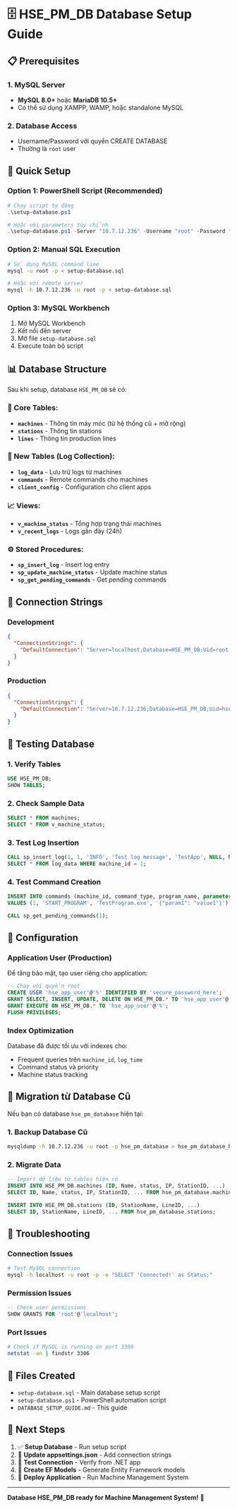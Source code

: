 # 🗄️ HSE_PM_DB Database Setup Guide

## 📋 Prerequisites

### 1. MySQL Server
- **MySQL 8.0+** hoặc **MariaDB 10.5+**
- Có thể sử dụng XAMPP, WAMP, hoặc standalone MySQL

### 2. Database Access
- Username/Password với quyền CREATE DATABASE
- Thường là `root` user

## 🚀 Quick Setup

### Option 1: PowerShell Script (Recommended)
```powershell
# Chạy script tự động
.\setup-database.ps1

# Hoặc với parameters tùy chỉnh
.\setup-database.ps1 -Server "10.7.12.236" -Username "root" -Password "your_password" -Port 3306
```

### Option 2: Manual SQL Execution
```bash
# Sử dụng MySQL command line
mysql -u root -p < setup-database.sql

# Hoặc với remote server
mysql -h 10.7.12.236 -u root -p < setup-database.sql
```

### Option 3: MySQL Workbench
1. Mở MySQL Workbench
2. Kết nối đến server
3. Mở file `setup-database.sql`
4. Execute toàn bộ script

## 📊 Database Structure

Sau khi setup, database `HSE_PM_DB` sẽ có:

### 🔧 Core Tables:
- **`machines`** - Thông tin máy móc (từ hệ thống cũ + mở rộng)
- **`stations`** - Thông tin stations
- **`lines`** - Thông tin production lines

### 📝 New Tables (Log Collection):
- **`log_data`** - Lưu trữ logs từ machines
- **`commands`** - Remote commands cho machines
- **`client_config`** - Configuration cho client apps

### 📈 Views:
- **`v_machine_status`** - Tổng hợp trạng thái machines
- **`v_recent_logs`** - Logs gần đây (24h)

### ⚙️ Stored Procedures:
- **`sp_insert_log`** - Insert log entry
- **`sp_update_machine_status`** - Update machine status
- **`sp_get_pending_commands`** - Get pending commands

## 🔗 Connection Strings

### Development
```json
{
  "ConnectionStrings": {
    "DefaultConnection": "Server=localhost;Database=HSE_PM_DB;Uid=root;Pwd=your_password;Port=3306;"
  }
}
```

### Production
```json
{
  "ConnectionStrings": {
    "DefaultConnection": "Server=10.7.12.236;Database=HSE_PM_DB;Uid=hse_app_user;Pwd=secure_password;Port=3306;"
  }
}
```

## 🧪 Testing Database

### 1. Verify Tables
```sql
USE HSE_PM_DB;
SHOW TABLES;
```

### 2. Check Sample Data
```sql
SELECT * FROM machines;
SELECT * FROM v_machine_status;
```

### 3. Test Log Insertion
```sql
CALL sp_insert_log(1, 1, 'INFO', 'Test log message', 'TestApp', NULL, NOW());
SELECT * FROM log_data WHERE machine_id = 1;
```

### 4. Test Command Creation
```sql
INSERT INTO commands (machine_id, command_type, program_name, parameters)
VALUES (1, 'START_PROGRAM', 'TestProgram.exe', '{"param1": "value1"}');

CALL sp_get_pending_commands(1);
```

## 🔧 Configuration

### Application User (Production)
Để tăng bảo mật, tạo user riêng cho application:

```sql
-- Chạy với quyền root
CREATE USER 'hse_app_user'@'%' IDENTIFIED BY 'secure_password_here';
GRANT SELECT, INSERT, UPDATE, DELETE ON HSE_PM_DB.* TO 'hse_app_user'@'%';
GRANT EXECUTE ON HSE_PM_DB.* TO 'hse_app_user'@'%';
FLUSH PRIVILEGES;
```

### Index Optimization
Database đã được tối ưu với indexes cho:
- Frequent queries trên `machine_id`, `log_time`
- Command status và priority
- Machine status tracking

## 🔄 Migration từ Database Cũ

Nếu bạn có database `hse_pm_database` hiện tại:

### 1. Backup Database Cũ
```bash
mysqldump -h 10.7.12.236 -u root -p hse_pm_database > hse_pm_database_backup.sql
```

### 2. Migrate Data
```sql
-- Import dữ liệu từ tables hiện có
INSERT INTO HSE_PM_DB.machines (ID, Name, status, IP, StationID, ...)
SELECT ID, Name, status, IP, StationID, ... FROM hse_pm_database.machines;

INSERT INTO HSE_PM_DB.stations (ID, StationName, LineID, ...)
SELECT ID, StationName, LineID, ... FROM hse_pm_database.stations;
```

## 🐛 Troubleshooting

### Connection Issues
```bash
# Test MySQL connection
mysql -h localhost -u root -p -e "SELECT 'Connected!' as Status;"
```

### Permission Issues
```sql
-- Check user permissions
SHOW GRANTS FOR 'root'@'localhost';
```

### Port Issues
```bash
# Check if MySQL is running on port 3306
netstat -an | findstr 3306
```

## 📁 Files Created

- `setup-database.sql` - Main database setup script
- `setup-database.ps1` - PowerShell automation script
- `DATABASE_SETUP_GUIDE.md` - This guide

## 🎯 Next Steps

1. ✅ **Setup Database** - Run setup script
2. 🔧 **Update appsettings.json** - Add connection strings
3. 🧪 **Test Connection** - Verify from .NET app
4. 📝 **Create EF Models** - Generate Entity Framework models
5. 🚀 **Deploy Application** - Run Machine Management System

---

**Database HSE_PM_DB ready for Machine Management System!** 🎉